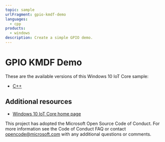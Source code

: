 ```yaml
---
topic: sample
urlFragment: gpio-kmdf-demo
languages:
  - cpp
products:
  - windows
description: Create a simple GPIO demo.
---
```


# GPIO KMDF Demo

These are the available versions of this Windows 10 IoT Core sample:

*	[C++](gpiokmdfdemo)

## Additional resources
*	[Windows 10 IoT Core home page](https://developer.microsoft.com/en-us/windows/iot/)

This project has adopted the Microsoft Open Source Code of Conduct. For more information see the Code of Conduct FAQ or contact <opencode@microsoft.com> with any additional questions or comments.